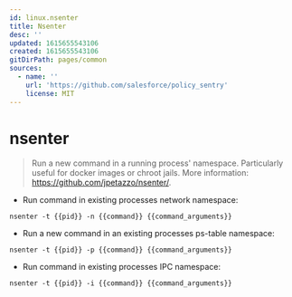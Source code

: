 ```yaml
---
id: linux.nsenter
title: Nsenter
desc: ''
updated: 1615655543106
created: 1615655543106
gitDirPath: pages/common
sources:
  - name: ''
    url: 'https://github.com/salesforce/policy_sentry'
    license: MIT
---
```

# nsenter

> Run a new command in a running process' namespace.
> Particularly useful for docker images or chroot jails.
> More information: <https://github.com/jpetazzo/nsenter/>.

- Run command in existing processes network namespace:

`nsenter -t {{pid}} -n {{command}} {{command_arguments}}`

- Run a new command in an existing processes ps-table namespace:

`nsenter -t {{pid}} -p {{command}} {{command_arguments}}`

- Run command in existing processes IPC namespace:

`nsenter -t {{pid}} -i {{command}} {{command_arguments}}`

